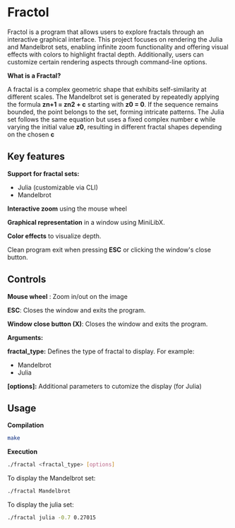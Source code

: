# Fractol
Fractol is a program that allows users to explore fractals through an interactive graphical interface. This project focuses on rendering the Julia and Mandelbrot sets, enabling infinite zoom functionality and offering visual effects with colors to highlight fractal depth. Additionally, users can customize certain rendering aspects through command-line options.

**What is a Fractal?**

A fractal is a complex geometric shape that exhibits self-similarity at different scales. The Mandelbrot set is generated by repeatedly applying the formula  **zn+1​ = zn2 + c** starting with **z0 = 0**. If the sequence remains bounded, the point belongs to the set, forming intricate patterns. The Julia set follows the same equation but uses a fixed complex number **c** while varying the initial value **z0**,  resulting in different fractal shapes depending on the chosen **c**

## Key features
 **Support for fractal sets:**
  - Julia (customizable via CLI)
  - Mandelbrot
    
 **Interactive zoom** using the mouse wheel
 
**Graphical representation** in a window using MiniLibX.

**Color effects** to visualize depth.

Clean program exit when pressing **ESC** or clicking the window's close button.
## Controls

**Mouse wheel** :  Zoom in/out on the image

**ESC**: Closes the window and exits the program.

**Window close button (X)**: Closes the window and exits the program.

**Arguments:**

**fractal_type:**  Defines the type of fractal to display. For example:

- Mandelbrot 
- Julia 

**[options]:** Additional parameters to cutomize the display (for Julia)

## Usage

**Compilation**

```bash
make
```

**Execution**
```bash
./fractal <fractal_type> [options]
```
To display the Mandelbrot set:

```bash
./fractal Mandelbrot
```

To display the julia set:

```bash
./fractal julia -0.7 0.27015
```
